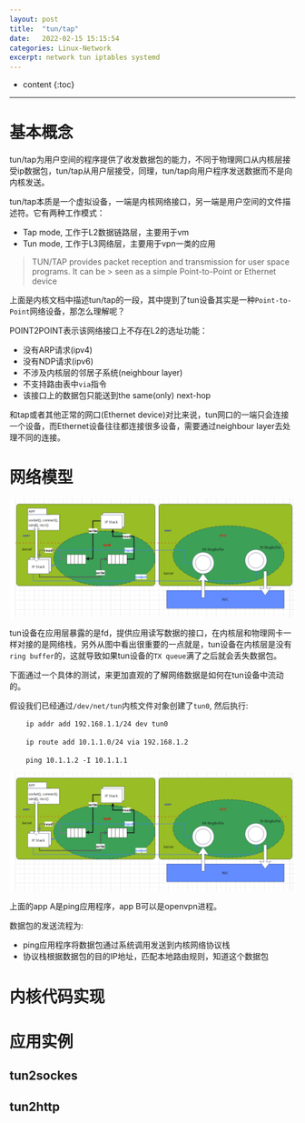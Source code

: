 ```yaml
---
layout: post
title:  "tun/tap"
date:   2022-02-15 15:15:54
categories: Linux-Network
excerpt: network tun iptables systemd
---
```


* content
{:toc}

---

# 基本概念

tun/tap为用户空间的程序提供了收发数据包的能力，不同于物理网口从内核层接受ip数据包，tun/tap从用户层接受，同理，tun/tap向用户程序发送数据而不是向内核发送。

tun/tap本质是一个虚拟设备，一端是内核网络接口，另一端是用户空间的文件描述符。它有两种工作模式：

* Tap mode, 工作于L2数据链路层，主要用于vm
* Tun mode, 工作于L3网络层，主要用于vpn一类的应用


> TUN/TAP provides packet reception and transmission for user space programs. It can be > seen as a simple Point-to-Point or Ethernet device

上面是内核文档中描述tun/tap的一段，其中提到了tun设备其实是一种`Point-to-Point`网络设备，那怎么理解呢？

POINT2POINT表示该网络接口上不存在L2的选址功能：

* 没有ARP请求(ipv4)
* 没有NDP请求(ipv6)
* 不涉及内核层的邻居子系统(neighbour layer)
* 不支持路由表中`via`指令
* 该接口上的数据包只能送到the same(only) next-hop

和tap或者其他正常的网口(Ethernet device)对比来说，tun网口的一端只会连接一个设备，而Ethernet设备往往都连接很多设备，需要通过neighbour layer去处理不同的连接。


# 网络模型

![tun_tap_0](https://raw.githubusercontent.com/saiyn/homepage/gh-pages/images/tun_tap_0.png)


tun设备在应用层暴露的是fd，提供应用读写数据的接口，在内核层和物理网卡一样对接的是网络栈，另外从图中看出很重要的一点就是，tun设备在内核层是没有`ring buffer`的，这就导致如果tun设备的`TX queue`满了之后就会丢失数据包。


下面通过一个具体的测试，来更加直观的了解网络数据是如何在tun设备中流动的。


假设我们已经通过`/dev/net/tun`内核文件对象创建了`tun0`, 然后执行:

```
    ip addr add 192.168.1.1/24 dev tun0

    ip route add 10.1.1.0/24 via 192.168.1.2

    ping 10.1.1.2 -I 10.1.1.1

```

![tun_tap_1](https://raw.githubusercontent.com/saiyn/homepage/gh-pages/images/tun_tap_0.png)


上面的app A是ping应用程序，app B可以是openvpn进程。


数据包的发送流程为:

* ping应用程序将数据包通过系统调用发送到内核网络协议栈
* 协议栈根据数据包的目的IP地址，匹配本地路由规则，知道这个数据包



# 内核代码实现






# 应用实例

## tun2sockes


## tun2http






